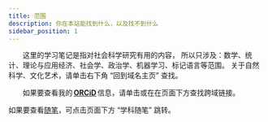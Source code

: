 ```yaml
---
title: 范围
description: 你在本站能找到什么，以及找不到什么
sidebar_position: 1
---
```

&#8195;&#8195;这里的学习笔记是指对社会科学研究有用的内容，
所以只涉及：数学、统计、理论与应用经济、社会学、政治学、机器学习、标记语言等范围。
关于自然科学、文化艺术，请单击右下角 “回到域名主页” 查找。

&#8195;&#8195;如果要查看我的&thinsp;**[ORCiD](https://orcid.org/0009-0005-7502-6576)**&thinsp;信息，请单击或在在页面下方查找跨域链接。

如果要查看[随笔](https://academic.pengxianzhe.org/blog)，可点击页面下方 “学科随笔” 跳转。